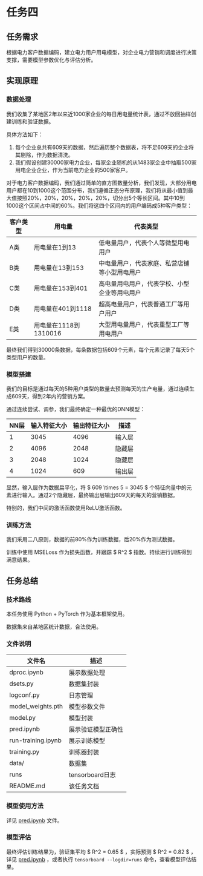 # 任务四

## 任务需求

根据电力客户数据编码，建立电力用户用电模型，对企业电力营销和调度进行决策支撑，需要模型参数优化与评估分析。

## 实现原理

### 数据处理

我们收集了某地区2年以来近1000家企业的每日用电量统计表，通过不放回抽样创建训练和验证数据。

具体方法如下：

1. 每个企业总共有609天的数据，然后遍历整个数据表，将不足609天的企业将其剔除，作为数据清洗。
2. 我们假设创建30000家电力企业，每家企业随机的从1483家企业中抽取500家用电企业企业，作为当前电力企业的500家客户。

对于电力客户数据编码，我们通过简单的直方图数量分析，我们发现，大部分用电用户都在10到1000这个范围分布，我们遵循正态分布原理，我们将从最小值到最大值按照20%，20%，20%，20%，20%，切分出5个等长区间。其中10到1000这个区间占中间的60%。我们将这四个区间内的用户编码成5种客户类型：

|客户类型|用电量|代表类型|
|---|---|---|
|A类|用电量在1到13|低电量用户，代表个人等微型用电用户|
|B类|用电量在13到153|中电量用户，代表家庭、私营店铺等小型用电用户|
|C类|用电量在153到401|高电量用电用户，代表学校、小型企业等用电用户|
|D类|用电量在401到1118|超高电量用户，代表普通工厂等用户用户|
|E类|用电量在1118到1310016|大型用电量用户，代表重型工厂等用电用户|

最终我们得到30000条数据，每条数据包括609个元素，每个元素记录了每天5个类型用户的数量。

### 模型搭建

我们的目标是通过每天的5种用户类型的数量去预测每天的生产电量，通过连续生成609天，得到2年内的营销方案。

通过连续尝试、调参，我们最终确定一种最优的DNN模型：

|NN层|输入特征大小|输出特征大小|描述|
|---|---|---|---|
|1|3045|4096|输入层|
|2|4096|2048|隐藏层|
|3|2048|1024|隐藏层|
|4|1024|609|输出层|

显然，输入层作为数据扁平化，将 $ 609 \times 5 = 3045 $ 个特征向量中的元素进行输入。通过2个隐藏层，最终输出层输出609天的每天的营销数据。

特别的，我们中间的激活函数使用ReLU激活函数。

### 训练方法

我们采用二八原则，数据的前80%作为训练数据，后20%作为测试数据。

训练中使用 MSELoss 作为损失函数，并跟踪 $ R^2 $ 指数。持续进行训练得到满意结果。

## 任务总结

### 技术路线

本任务使用 Python + PyTorch 作为基本框架使用。

数据集来自某地区统计数据，合法使用。

### 文件说明

|文件名|描述|
|---|---|
|dproc.ipynb|展示数据处理|
|dsets.py|数据集封装|
|logconf.py|日志管理|
|model_weights.pth|模型参数文件|
|model.py|模型封装|
|pred.ipynb|展示验证模型正确性|
|run-training.ipynb|展示训练模型|
|training.py|训练器封装|
|data/|数据集|
|runs|tensorboard日志|
|README.md|该任务文档|

### 模型使用方法

详见 [pred.ipynb](./pred.ipynb) 文件。

### 模型评估

最终评估训练结果为，验证集平均 $ R^2 = 0.65 $ ，实际预测 $ R^2 = 0.82 $ ，详见 [pred.ipynb](./pred.ipynb) ，或者执行 `tensorboard --logdir=runs` 命令，查看模型评估结果。
